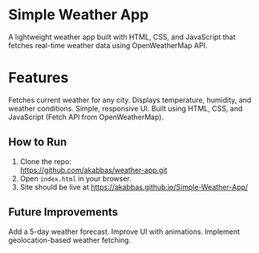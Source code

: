 # Simple Weather App  
A lightweight weather app built with HTML, CSS, and JavaScript that fetches real-time weather data using OpenWeatherMap API.

# Features
Fetches current weather for any city.
Displays temperature, humidity, and weather conditions.
Simple, responsive UI.
Built using HTML, CSS, and JavaScript (Fetch API from OpenWeatherMap).

## How to Run  
1. Clone the repo:  
https://github.com/akabbas/weather-app.git
2. Open `index.html` in your browser.
3. Site should be live at https://akabbas.github.io/Simple-Weather-App/

## Future Improvements
Add a 5-day weather forecast.
Improve UI with animations.
Implement geolocation-based weather fetching.
